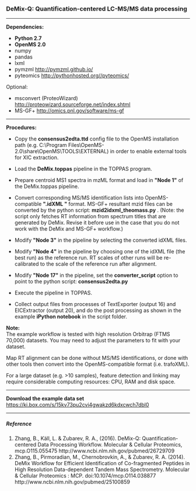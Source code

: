 ### DeMix-Q: Quantification-centered LC-MS/MS data processing
------
__Dependencies:__  
* __Python 2.7__
* __OpenMS 2.0__
* numpy  
* pandas
* lxml  
* pymzml http://pymzml.github.io/  
* pyteomics http://pythonhosted.org//pyteomics/  

Optional:
* msconvert (ProteoWizard) http://proteowizard.sourceforge.net/index.shtml  
* MS-GF+ http://omics.pnl.gov/software/ms-gf


---
__Procedures:__   

- Copy the __consensus2edta.ttd__ config file to the OpenMS installation path (e.g. C:\Program Files\OpenMS-2.0\share\OpenMS\TOOLS\EXTERNAL) in order to enable external tools for XIC extraction.

- Load the __DeMix.toppas__ pipeline in the TOPPAS program.

- Prepare centroid MS1 spectra in mzML format and load in __"Node 1"__ of the DeMix.toppas pipeline.

- Convert corresponding MS/MS identification lists into OpenMS-compatible __".idXML "__ format. MS-GF+ resultant mzid files can be converted by the python script: __mzid2idxml_theomass.py__ . (Note: the script only fetches RT information from spectrum titles that are generated by DeMix. Revise it before use in the case that you do not work with the DeMix and MS-GF+ workflow.)

- Modify __"Node 3"__ in the pipeline by selecting the converted idXML files.

- Modify __"Node 4"__ in the pipeline by choosing one of the idXML file (the best run) as the reference run. RT scales of other runs will be re-calibrated to the scale of the reference run after alignment.

- Modify __"Node 17"__ in the pipeline, set the __converter_script__ option to point to the python script: __consensus2edta.py__

- Execute the pipeline in TOPPAS.

- Collect output files from processes of TextExporter (output 16) and EICExtractor (output 20), and do the post processing as shown in the example __iPython notebook__ in the script folder.


__Note:__  
The example workflow is tested with high resolution Orbitrap (FTMS 70,000) datasets. You may need to adjust the parameters to fit with your dataset.

Map RT alignment can be done without MS/MS identifications, or done with other tools then convert into the OpenMS-compatible format (i.e. trafoXML).

For a large dataset (e.g. >10 samples), feature detection and linking may require considerable computing resources: CPU, RAM and disk space.

---

__Download the example data set__   
https://ki.box.com/s/15kv73pu2cvi4gwakzd6kdxcwch7dbl0


---
##### Reference
<ol> <li> Zhang, B., Käll, L. & Zubarev, R. A., (2016). DeMix-Q: Quantification-centered Data Processing Workflow. Molecular & Cellular Proteomics, mcp.O115.055475  
http://www.ncbi.nlm.nih.gov/pubmed/26729709 </li>

<li>Zhang, B., Pirmoradian, M., Chernobrovkin, A., & Zubarev, R. A. (2014). DeMix Workflow for Efficient Identification of Co-fragmented Peptides in High Resolution Data-dependent Tandem Mass Spectrometry. Molecular & Cellular Proteomics : MCP. doi:10.1074/mcp.O114.038877
http://www.ncbi.nlm.nih.gov/pubmed/25100859</li></ol>
